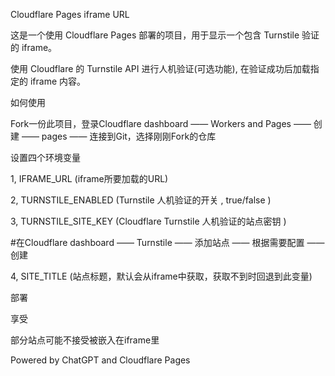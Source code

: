 Cloudflare Pages iframe URL

这是一个使用 Cloudflare Pages 部署的项目，用于显示一个包含 Turnstile 验证的 iframe。

使用 Cloudflare 的 Turnstile API 进行人机验证(可选功能),
在验证成功后加载指定的 iframe 内容。

如何使用

Fork一份此项目，登录Cloudflare dashboard —— Workers and Pages —— 创建 —— pages —— 连接到Git，选择刚刚Fork的仓库

设置四个环境变量

1, IFRAME_URL (iframe所要加载的URL)

2, TURNSTILE_ENABLED (Turnstile 人机验证的开关 , true/false )

3, TURNSTILE_SITE_KEY (Cloudflare Turnstile 人机验证的站点密钥 )

#在Cloudflare dashboard —— Turnstile —— 添加站点 —— 根据需要配置 —— 创建

4, SITE_TITLE (站点标题，默认会从iframe中获取，获取不到时回退到此变量)

部署

享受

部分站点可能不接受被嵌入在iframe里

Powered by ChatGPT and Cloudflare Pages
